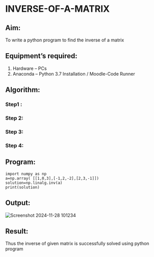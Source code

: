 # INVERSE-OF-A-MATRIX
## Aim:
To write a python program to find the inverse of a matrix
## Equipment’s required:
1. 	Hardware – PCs
2. 	Anaconda – Python 3.7 Installation / Moodle-Code Runner
## Algorithm:
### Step1 : 
### Step 2: 
### Step 3: 
### Step 4: 

## Program:
```
import numpy as np
a=np.array( [[1,0,3],[-1,2,-2],[2,3,-1]])
solution=np.linalg.inv(a)
print(solution)
```
## Output:
![Screenshot 2024-11-28 101234](https://github.com/user-attachments/assets/ea108438-b6d1-42d5-88b3-1174c37056de)

## Result:
Thus the inverse of given matrix is successfully solved using python program


